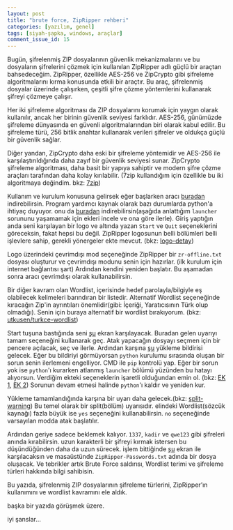 ```yaml
---
layout: post
title: "brute force, ZipRipper rehberi"
categories: [yazılım, genel]
tags: [siyah-şapka, windows, araçlar]
comment_issue_id: 15
---
```


Bugün, şifrelenmiş ZIP dosyalarının güvenlik mekanizmalarını ve bu dosyaların şifrelerini çözmek için kullanılan ZipRipper adlı güçlü bir araçtan bahsedeceğim. ZipRipper, özellikle AES-256 ve ZipCrypto gibi şifreleme algoritmalarını kırma konusunda etkili bir araçtır. Bu araç, şifrelenmiş dosyalar üzerinde çalışırken, çeşitli şifre çözme yöntemlerini kullanarak şifreyi çözmeye çalışır. 

Her iki şifreleme algoritması da ZIP dosyalarını korumak için yaygın olarak kullanılır, ancak her birinin güvenlik seviyesi farklıdır. AES-256, günümüzde şifreleme dünyasında en güvenli algoritmalarından biri olarak kabul edilir. Bu şifreleme türü, 256 bitlik anahtar kullanarak verileri şifreler ve oldukça güçlü bir güvenlik sağlar.

Diğer yandan, ZipCrypto daha eski bir şifreleme yöntemidir ve AES-256 ile karşılaştırıldığında daha zayıf bir güvenlik seviyesi sunar. ZipCrypto şifreleme algoritması, daha basit bir yapıya sahiptir ve modern şifre çözme araçları tarafından daha kolay kırılabilir. (7zip kullandığım için özellikle bu iki algoritmaya değindim. bkz: [7zip](https://tr.wikipedia.org/wiki/7-zip))

Kullanım ve kurulum konusuna gelirsek eğer başlarken aracı [buradan](https://github.com/illsk1lls/ZipRipper/blob/main/ZipRipper.cmd) indirebilirsin. Program yardımcı kaynak olarak bazı durumlarda python'a ihtiyaç duyuyor. onu da [buradan](https://www.python.org/ftp/python/3.13.1/python-3.13.1-amd64.exe) indirebilirsin(aşağıda anlattığım ````launcher```` sorununu yaşamamak için ekleri incele ve ona göre ilerle).
Giriş yaptığın anda seni karşılayan bir logo ve altında yazan ````Start```` ve ````Quit```` seçeneklerini göreceksin, fakat hepsi bu değil. ZipRipper logosunun belli bölümleri belli işlevlere sahip, gerekli yönergeler ekte mevcut. (bkz: [logo-detay](https://files.catbox.moe/kc5vhi.png)) 

Logo üzerindeki çevrimdışı mod seçeneğinde ZipRipper bir ````zr-offline.txt```` dosyası oluşturur ve çevrimdışı modunu senin için hazırlar. (ilk kurulum için internet bağlantısı şart) Ardından kendini yeniden başlatır. Bu aşamadan sonra aracı çevrimdışı olarak kullanabilirsin.

Bir diğer kavram olan Wordlist, içerisinde hedef parolayla/bilgiyle eş olabilecek kelimeleri barındıran bir listedir. Alternatif Wordlist seçeneğinde kıracağın Zip'in ayrıntıları önemlidir(gibi: İçeriği, Yaratıcısının Türk olup olmadığı). Senin için buraya alternatif bir wordlist bırakıyorum. (bkz: [utkusen/turkce-wordlist](https://github.com/utkusen/turkce-wordlist))

Start tuşuna bastığında seni [şu](https://files.catbox.moe/tvfplh.PNG) ekran karşılayacak. Buradan gelen uyarıyı tamam seçeneğini kullanarak geç. Atak yapacağın  dosyayı seçmen için bir pencere açılacak, seç ve ilerle. Ardından karşına [şu](https://files.catbox.moe/er6lql.png) yükleme bildirisi gelecek. Eğer bu bildiriyi görmüyorsan ````python```` kurulumu sırasında oluşan bir sorun senin ilerlemeni engelliyor. CMD ile ````pip```` kontrolü yap. Eğer bir sorun yok ise ````python````'ı kurarken atlanmış ````launcher```` bölümü yüzünden bu hatayı alıyorsun. Verdiğim ekteki seçeneklerin işaretli olduğundan emin ol. (bkz: [EK 1](https://files.catbox.moe/5bjnnv.png), [EK 2](https://files.catbox.moe/ncjddk.png)) Sorunun devam etmesi halinde ````python````'ı kaldır ve yeniden kur.

Yükleme tamamlandığında karşına bir uyarı daha gelecek.(bkz: [split-warning](https://files.catbox.moe/y33729.png)) Bu temel olarak bir split(bölüm) uyarısıdır. elindeki Wordlist(sözcük kaynağı) fazla büyük ise ````yes```` seçeneğini kullanabilirsin. ````no```` seçeneğinde varsayılan modda atak başlatılır.

Ardından geriye sadece beklemek kalıyor. ````1337````, ````kadir```` ve ````qwe123```` gibi şifreleri anında kırabilirsin. uzun karakterli bir şifreyi kırmak istersen bu düşündüğünden daha da uzun sürecek. işlem bittiğinde [şu](https://files.catbox.moe/093d83.PNG) ekran ile karşılacaksın ve masaüstünde ````ZipRipper-Passwords.txt```` adında bir dosya oluşacak. Ve tebrikler artık Brute Force saldırısı, Wordlist terimi ve şifreleme türleri hakkında bilgi sahibisin. 

Bu yazıda, şifrelenmiş ZIP dosyalarının şifreleme türlerini, ZipRipper’ın kullanımını ve wordlist kavramını ele aldık.

başka bir yazıda görüşmek üzere.

iyi şanslar...
